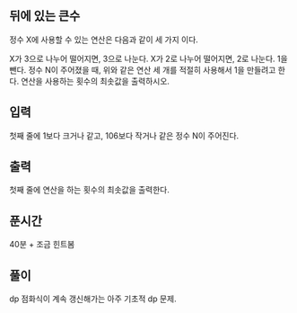 ## 뒤에 있는 큰수

정수 X에 사용할 수 있는 연산은 다음과 같이 세 가지 이다.

X가 3으로 나누어 떨어지면, 3으로 나눈다.
X가 2로 나누어 떨어지면, 2로 나눈다.
1을 뺀다.
정수 N이 주어졌을 때, 위와 같은 연산 세 개를 적절히 사용해서 1을 만들려고 한다. 연산을 사용하는 횟수의 최솟값을 출력하시오.

## 입력

첫째 줄에 1보다 크거나 같고, 106보다 작거나 같은 정수 N이 주어진다.

## 출력

첫째 줄에 연산을 하는 횟수의 최솟값을 출력한다.

## 푼시간

40분 + 조금 힌트봄

## 풀이

dp 점화식이 계속 갱신해가는 아주 기초적 dp 문제.
